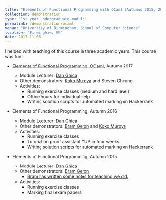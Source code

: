 ```yaml
---	
title: "Elements of Functional Programming with OCaml (Autumns 2015, 2016, 2017)"		
collection: demonstration		
type: "1st year undergraduate module"		
permalink: /demonstration/ocaml
venue: "University of Birmingham, School of Computer Science"		
location: "Birmingham, UK"		
date: 2017-11-06		
---	
```

 		
I helped with teaching of this course in three academic years. This course was fun! 

* [Elements of Functional Programming, OCaml](https://canvas.bham.ac.uk/courses/27251), Autumn 2017		
   * Module Lecturer: [Dan Ghica](http://www.cs.bham.ac.uk/~drg/) 		
   * Other demonstrators: [Koko Muroya](http://www.cs.bham.ac.uk/~kxm538/) and Steven Cheung		
   * Activities:  
     * Running exercise classes (medium and hard level)
     * Office hours for individual help 
     * Writing solution scripts for automated marking on Hackerrank
  
   
* Elements of Functional Programming, Autumn 2016 		
   * Module Lecturer: [Dan Ghica](http://www.cs.bham.ac.uk/~drg/) 		
   * Other demonstrators: [Bram Geron](https://bram.xyz/blog/) and [Koko Muroya](http://www.cs.bham.ac.uk/~kxm538/)		
   * Activities: 
     * Running exercise classes
     * Tutorial on proof assistant YUP in four weeks 
     * Writing solution scripts for automated marking on Hackerrank

* Elements of Functional Programming, Autumn 2015 		
   * Module Lecturer: [Dan Ghica](http://www.cs.bham.ac.uk/~drg/) 		
   * Other demonstrators: [Bram Geron](https://bram.xyz/blog/)
     * [Bram has written some notes for teaching we did.](http://efc.2015.uob.bram.xyz/)
   * Activities:
      * Running exercise classes
      * Marking final exam papers 